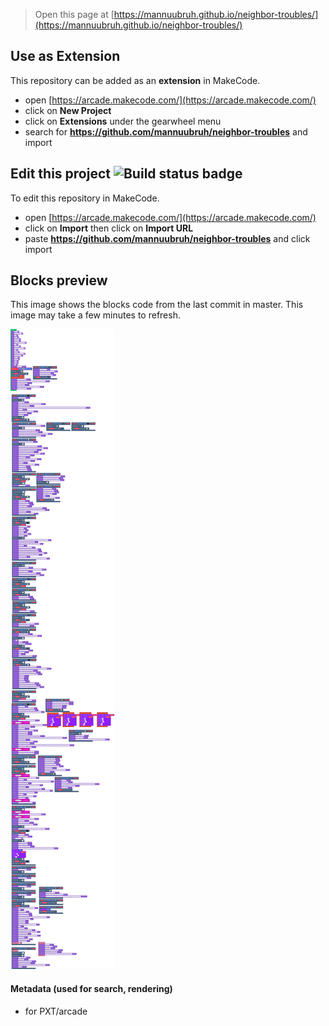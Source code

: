  


> Open this page at [https://mannuubruh.github.io/neighbor-troubles/](https://mannuubruh.github.io/neighbor-troubles/)

## Use as Extension

This repository can be added as an **extension** in MakeCode.

* open [https://arcade.makecode.com/](https://arcade.makecode.com/)
* click on **New Project**
* click on **Extensions** under the gearwheel menu
* search for **https://github.com/mannuubruh/neighbor-troubles** and import

## Edit this project ![Build status badge](https://github.com/mannuubruh/neighbor-troubles/workflows/MakeCode/badge.svg)

To edit this repository in MakeCode.

* open [https://arcade.makecode.com/](https://arcade.makecode.com/)
* click on **Import** then click on **Import URL**
* paste **https://github.com/mannuubruh/neighbor-troubles** and click import

## Blocks preview

This image shows the blocks code from the last commit in master.
This image may take a few minutes to refresh.

![A rendered view of the blocks](https://github.com/mannuubruh/neighbor-troubles/raw/master/.github/makecode/blocks.png)

#### Metadata (used for search, rendering)

* for PXT/arcade
<script src="https://makecode.com/gh-pages-embed.js"></script><script>makeCodeRender("{{ site.makecode.home_url }}", "{{ site.github.owner_name }}/{{ site.github.repository_name }}");</script>

